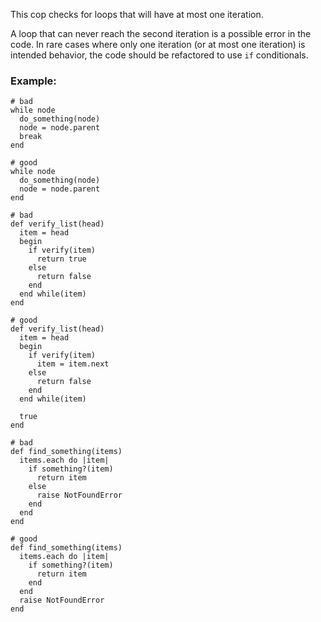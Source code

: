This cop checks for loops that will have at most one iteration.

A loop that can never reach the second iteration is a possible error in the code.
In rare cases where only one iteration (or at most one iteration) is intended behavior,
the code should be refactored to use `if` conditionals.

### Example:
    # bad
    while node
      do_something(node)
      node = node.parent
      break
    end

    # good
    while node
      do_something(node)
      node = node.parent
    end

    # bad
    def verify_list(head)
      item = head
      begin
        if verify(item)
          return true
        else
          return false
        end
      end while(item)
    end

    # good
    def verify_list(head)
      item = head
      begin
        if verify(item)
          item = item.next
        else
          return false
        end
      end while(item)

      true
    end

    # bad
    def find_something(items)
      items.each do |item|
        if something?(item)
          return item
        else
          raise NotFoundError
        end
      end
    end

    # good
    def find_something(items)
      items.each do |item|
        if something?(item)
          return item
        end
      end
      raise NotFoundError
    end
